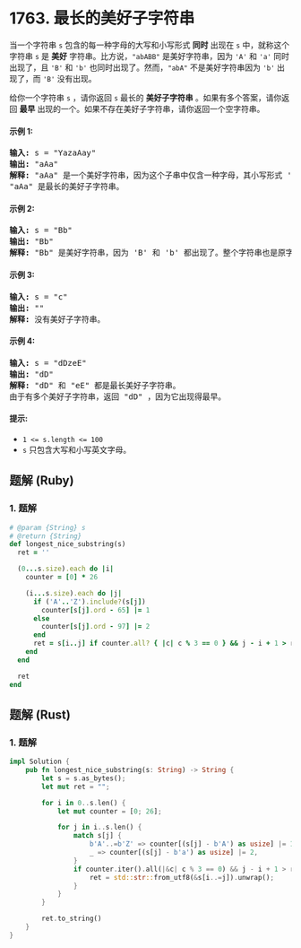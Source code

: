 # 1763. 最长的美好子字符串
当一个字符串 `s` 包含的每一种字母的大写和小写形式 **同时** 出现在 `s` 中，就称这个字符串 `s` 是 **美好** 字符串。比方说，`"abABB"` 是美好字符串，因为 `'A'` 和 `'a'` 同时出现了，且 `'B'` 和 `'b'` 也同时出现了。然而，`"abA"` 不是美好字符串因为 `'b'` 出现了，而 `'B'` 没有出现。

给你一个字符串 `s` ，请你返回 `s` 最长的 **美好子字符串** 。如果有多个答案，请你返回 **最早** 出现的一个。如果不存在美好子字符串，请你返回一个空字符串。

#### 示例 1:
<pre>
<strong>输入:</strong> s = "YazaAay"
<strong>输出:</strong> "aAa"
<strong>解释:</strong> "aAa" 是一个美好字符串，因为这个子串中仅含一种字母，其小写形式 'a' 和大写形式 'A' 也同时出现了。
"aAa" 是最长的美好子字符串。
</pre>

#### 示例 2:
<pre>
<strong>输入:</strong> s = "Bb"
<strong>输出:</strong> "Bb"
<strong>解释:</strong> "Bb" 是美好字符串，因为 'B' 和 'b' 都出现了。整个字符串也是原字符串的子字符串。
</pre>

#### 示例 3:
<pre>
<strong>输入:</strong> s = "c"
<strong>输出:</strong> ""
<strong>解释:</strong> 没有美好子字符串。
</pre>

#### 示例 4:
<pre>
<strong>输入:</strong> s = "dDzeE"
<strong>输出:</strong> "dD"
<strong>解释:</strong> "dD" 和 "eE" 都是最长美好子字符串。
由于有多个美好子字符串，返回 "dD" ，因为它出现得最早。
</pre>

#### 提示:
* `1 <= s.length <= 100`
* `s` 只包含大写和小写英文字母。

## 题解 (Ruby)

### 1. 题解
```Ruby
# @param {String} s
# @return {String}
def longest_nice_substring(s)
  ret = ''

  (0...s.size).each do |i|
    counter = [0] * 26

    (i...s.size).each do |j|
      if ('A'..'Z').include?(s[j])
        counter[s[j].ord - 65] |= 1
      else
        counter[s[j].ord - 97] |= 2
      end
      ret = s[i..j] if counter.all? { |c| c % 3 == 0 } && j - i + 1 > ret.size
    end
  end

  ret
end
```

## 题解 (Rust)

### 1. 题解
```Rust
impl Solution {
    pub fn longest_nice_substring(s: String) -> String {
        let s = s.as_bytes();
        let mut ret = "";

        for i in 0..s.len() {
            let mut counter = [0; 26];

            for j in i..s.len() {
                match s[j] {
                    b'A'..=b'Z' => counter[(s[j] - b'A') as usize] |= 1,
                    _ => counter[(s[j] - b'a') as usize] |= 2,
                }
                if counter.iter().all(|&c| c % 3 == 0) && j - i + 1 > ret.len() {
                    ret = std::str::from_utf8(&s[i..=j]).unwrap();
                }
            }
        }

        ret.to_string()
    }
}
```
